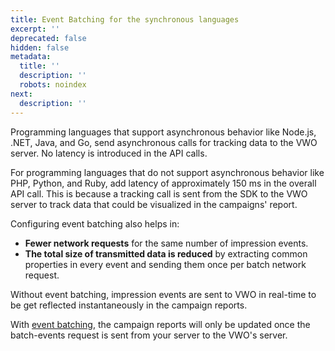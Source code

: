 ```yaml
---
title: Event Batching for the synchronous languages
excerpt: ''
deprecated: false
hidden: false
metadata:
  title: ''
  description: ''
  robots: noindex
next:
  description: ''
---
```

Programming languages that support asynchronous behavior like Node.js, .NET, Java, and Go, send asynchronous calls for tracking data to the VWO server. No latency is introduced in the API calls.

For programming languages that do not support asynchronous behavior like PHP, Python, and Ruby, add latency of approximately 150 ms in the overall API call. This is because a tracking call is sent from the SDK to the VWO server to track data that could be visualized in the campaigns' report.

Configuring event batching also helps in:

* **Fewer network requests** for the same number of impression events.
* **The total size of transmitted data is reduced** by extracting common properties in every event and sending them once per batch network request.

Without event batching, impression events are sent to VWO in real-time to be get reflected instantaneously in the campaign reports.

With [event batching](https://developers.vwo.com/reference#configure-event-batching), the campaign reports will only be updated once the batch-events request is sent from your server to the VWO's server.
